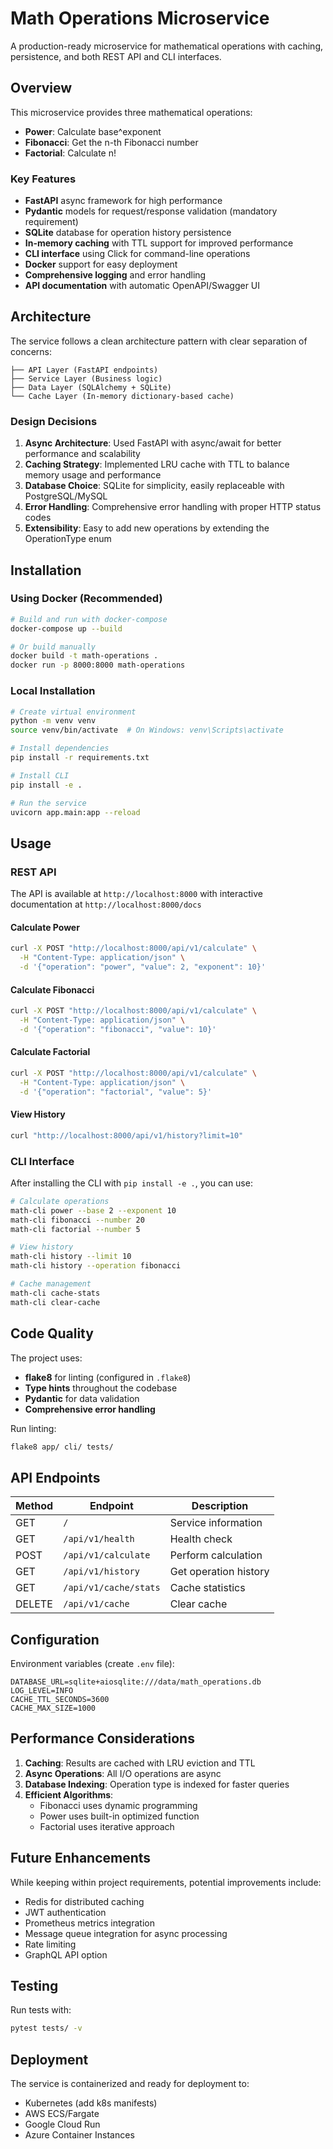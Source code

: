 # Math Operations Microservice

A production-ready microservice for mathematical operations with caching, persistence, and both REST API and CLI interfaces.

## Overview

This microservice provides three mathematical operations:
- **Power**: Calculate base^exponent
- **Fibonacci**: Get the n-th Fibonacci number
- **Factorial**: Calculate n!

### Key Features

- **FastAPI** async framework for high performance
- **Pydantic** models for request/response validation (mandatory requirement)
- **SQLite** database for operation history persistence
- **In-memory caching** with TTL support for improved performance
- **CLI interface** using Click for command-line operations
- **Docker** support for easy deployment
- **Comprehensive logging** and error handling
- **API documentation** with automatic OpenAPI/Swagger UI

## Architecture

The service follows a clean architecture pattern with clear separation of concerns:

```
├── API Layer (FastAPI endpoints)
├── Service Layer (Business logic)
├── Data Layer (SQLAlchemy + SQLite)
└── Cache Layer (In-memory dictionary-based cache)
```

### Design Decisions

1. **Async Architecture**: Used FastAPI with async/await for better performance and scalability
2. **Caching Strategy**: Implemented LRU cache with TTL to balance memory usage and performance
3. **Database Choice**: SQLite for simplicity, easily replaceable with PostgreSQL/MySQL
4. **Error Handling**: Comprehensive error handling with proper HTTP status codes
5. **Extensibility**: Easy to add new operations by extending the OperationType enum

## Installation

### Using Docker (Recommended)

```bash
# Build and run with docker-compose
docker-compose up --build

# Or build manually
docker build -t math-operations .
docker run -p 8000:8000 math-operations
```

### Local Installation

```bash
# Create virtual environment
python -m venv venv
source venv/bin/activate  # On Windows: venv\Scripts\activate

# Install dependencies
pip install -r requirements.txt

# Install CLI
pip install -e .

# Run the service
uvicorn app.main:app --reload
```

## Usage

### REST API

The API is available at `http://localhost:8000` with interactive documentation at `http://localhost:8000/docs`

#### Calculate Power
```bash
curl -X POST "http://localhost:8000/api/v1/calculate" \
  -H "Content-Type: application/json" \
  -d '{"operation": "power", "value": 2, "exponent": 10}'
```

#### Calculate Fibonacci
```bash
curl -X POST "http://localhost:8000/api/v1/calculate" \
  -H "Content-Type: application/json" \
  -d '{"operation": "fibonacci", "value": 10}'
```

#### Calculate Factorial
```bash
curl -X POST "http://localhost:8000/api/v1/calculate" \
  -H "Content-Type: application/json" \
  -d '{"operation": "factorial", "value": 5}'
```

#### View History
```bash
curl "http://localhost:8000/api/v1/history?limit=10"
```

### CLI Interface

After installing the CLI with `pip install -e .`, you can use:

```bash
# Calculate operations
math-cli power --base 2 --exponent 10
math-cli fibonacci --number 20
math-cli factorial --number 5

# View history
math-cli history --limit 10
math-cli history --operation fibonacci

# Cache management
math-cli cache-stats
math-cli clear-cache
```

## Code Quality

The project uses:
- **flake8** for linting (configured in `.flake8`)
- **Type hints** throughout the codebase
- **Pydantic** for data validation
- **Comprehensive error handling**

Run linting:
```bash
flake8 app/ cli/ tests/
```

## API Endpoints

| Method | Endpoint | Description |
|--------|----------|-------------|
| GET | `/` | Service information |
| GET | `/api/v1/health` | Health check |
| POST | `/api/v1/calculate` | Perform calculation |
| GET | `/api/v1/history` | Get operation history |
| GET | `/api/v1/cache/stats` | Cache statistics |
| DELETE | `/api/v1/cache` | Clear cache |

## Configuration

Environment variables (create `.env` file):
```env
DATABASE_URL=sqlite+aiosqlite:///data/math_operations.db
LOG_LEVEL=INFO
CACHE_TTL_SECONDS=3600
CACHE_MAX_SIZE=1000
```

## Performance Considerations

1. **Caching**: Results are cached with LRU eviction and TTL
2. **Async Operations**: All I/O operations are async
3. **Database Indexing**: Operation type is indexed for faster queries
4. **Efficient Algorithms**: 
   - Fibonacci uses dynamic programming
   - Power uses built-in optimized function
   - Factorial uses iterative approach

## Future Enhancements

While keeping within project requirements, potential improvements include:
- Redis for distributed caching
- JWT authentication
- Prometheus metrics integration
- Message queue integration for async processing
- Rate limiting
- GraphQL API option

## Testing

Run tests with:
```bash
pytest tests/ -v
```

## Deployment

The service is containerized and ready for deployment to:
- Kubernetes (add k8s manifests)
- AWS ECS/Fargate
- Google Cloud Run
- Azure Container Instances